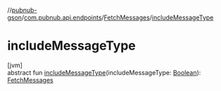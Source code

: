 //[pubnub-gson](../../../index.md)/[com.pubnub.api.endpoints](../index.md)/[FetchMessages](index.md)/[includeMessageType](include-message-type.md)

# includeMessageType

[jvm]\
abstract fun [includeMessageType](include-message-type.md)(includeMessageType: [Boolean](https://kotlinlang.org/api/latest/jvm/stdlib/kotlin/-boolean/index.html)): [FetchMessages](index.md)
